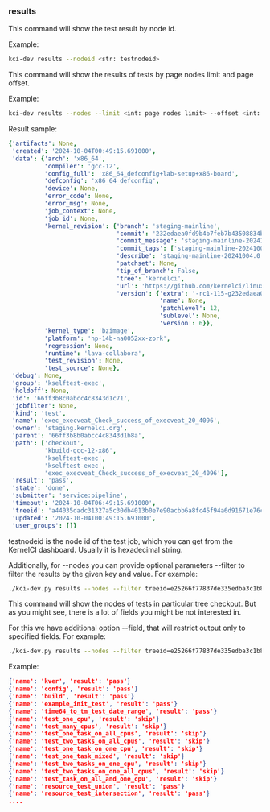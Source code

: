 ### results

This command will show the test result by node id.

Example:
```sh
kci-dev results --nodeid <str: testnodeid>
```

This command will show the results of tests by page nodes limit and page offset.

Example:
```sh
kci-dev results --nodes --limit <int: page nodes limit> --offset <int: page nodes offset>
```

Result sample:
```yaml
{'artifacts': None,
 'created': '2024-10-04T00:49:15.691000',
 'data': {'arch': 'x86_64',
          'compiler': 'gcc-12',
          'config_full': 'x86_64_defconfig+lab-setup+x86-board',
          'defconfig': 'x86_64_defconfig',
          'device': None,
          'error_code': None,
          'error_msg': None,
          'job_context': None,
          'job_id': None,
          'kernel_revision': {'branch': 'staging-mainline',
                              'commit': '232edaea0fd9b4b7feb7b43508834bba7e820584',
                              'commit_message': 'staging-mainline-20241004.0',
                              'commit_tags': ['staging-mainline-20241004.0'],
                              'describe': 'staging-mainline-20241004.0',
                              'patchset': None,
                              'tip_of_branch': False,
                              'tree': 'kernelci',
                              'url': 'https://github.com/kernelci/linux.git',
                              'version': {'extra': '-rc1-115-g232edaea0fd9b',
                                          'name': None,
                                          'patchlevel': 12,
                                          'sublevel': None,
                                          'version': 6}},
          'kernel_type': 'bzimage',
          'platform': 'hp-14b-na0052xx-zork',
          'regression': None,
          'runtime': 'lava-collabora',
          'test_revision': None,
          'test_source': None},
 'debug': None,
 'group': 'kselftest-exec',
 'holdoff': None,
 'id': '66ff3b8c0abcc4c8343d1c71',
 'jobfilter': None,
 'kind': 'test',
 'name': 'exec_execveat_Check_success_of_execveat_20_4096',
 'owner': 'staging.kernelci.org',
 'parent': '66ff3b8b0abcc4c8343d1b8a',
 'path': ['checkout',
          'kbuild-gcc-12-x86',
          'kselftest-exec',
          'kselftest-exec',
          'exec_execveat_Check_success_of_execveat_20_4096'],
 'result': 'pass',
 'state': 'done',
 'submitter': 'service:pipeline',
 'timeout': '2024-10-04T06:49:15.691000',
 'treeid': 'a44035dadc31327a5c30db4013b0e7e90acbb6a8fc45f94a6d91671e76cdfd8a',
 'updated': '2024-10-04T00:49:15.691000',
 'user_groups': []}
```

testnodeid is the node id of the test job, which you can get from the KernelCI dashboard. Usually it is hexadecimal string.

Additionally, for --nodes you can provide optional parameters --filter to filter the results by the given key and value. For example:
```sh
./kci-dev.py results --nodes --filter treeid=e25266f77837de335edba3c1b8d2a04edc2bfb195b77c44711d81ebea4494140 --filter kind=test
```
This command will show the nodes of tests in particular tree checkout. But as you might see, there is a lot of fields you might be not
interested in.

For this we have additional option --field, that will restrict output only to specified fields. For example:
```sh
./kci-dev.py results --nodes --filter treeid=e25266f77837de335edba3c1b8d2a04edc2bfb195b77c44711d81ebea4494140 --filter kind=test --field name --field result
```
Example:

```json
{'name': 'kver', 'result': 'pass'}
{'name': 'config', 'result': 'pass'}
{'name': 'build', 'result': 'pass'}
{'name': 'example_init_test', 'result': 'pass'}
{'name': 'time64_to_tm_test_date_range', 'result': 'pass'}
{'name': 'test_one_cpu', 'result': 'skip'}
{'name': 'test_many_cpus', 'result': 'skip'}
{'name': 'test_one_task_on_all_cpus', 'result': 'skip'}
{'name': 'test_two_tasks_on_all_cpus', 'result': 'skip'}
{'name': 'test_one_task_on_one_cpu', 'result': 'skip'}
{'name': 'test_one_task_mixed', 'result': 'skip'}
{'name': 'test_two_tasks_on_one_cpu', 'result': 'skip'}
{'name': 'test_two_tasks_on_one_all_cpus', 'result': 'skip'}
{'name': 'test_task_on_all_and_one_cpu', 'result': 'skip'}
{'name': 'resource_test_union', 'result': 'pass'}
{'name': 'resource_test_intersection', 'result': 'pass'}
....
```
